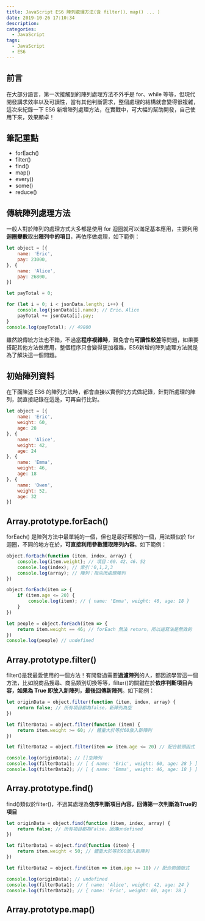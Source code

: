 ```yaml
---
title: JavaScript ES6 陣列處理方法(含 filter()、map() ... )
date: 2019-10-26 17:10:34
description:
categories:
  - JavaScript
tags:
  - JavaScript
  - ES6
---
```


## 前言
在大部分語言，第一次接觸到的陣列處理方法不外乎是 for、while 等等，但現代開發講求效率以及可讀性，當有其他判斷需求，整個處理的結構就會變得很複雜，這次來紀錄一下 ES6 新增陣列處理方法，在實戰中，可大幅的幫助開發，自己使用下來，效果顯卓！
<!-- more -->

## 筆記重點
+ forEach()
+ filter()
+ find()
+ map()
+ every()
+ some()
+ reduce()

## 傳統陣列處理方法
一般人對於陣列的處理方式大多都是使用 for 迴圈就可以滿足基本應用，主要利用**迴圈變數**取出**陣列中的項目**，再依序做處理，如下範例：

``` js
let object = [{
    name: 'Eric',
    pay: 23000,
}, {
    name: 'Alice',
    pay: 26800,
}]

let payTotal = 0;

for (let i = 0; i < jsonData.length; i++) {
    console.log(jsonData[i].name); // Eric、Alice
    payTotal += jsonData[i].pay;
}
console.log(payTotal); // 49800
```

雖然說傳統方法也不錯，不過當**程序複雜時**，難免會有**可讀性較差**等問題，如果要搭配其他方法做應用，整個程序只會變得更加複雜，ES6新增的陣列處理方法就是為了解決這一個問題。

## 初始陣列資料
在下面陳述 ES6 的陣列方法時，都會直接以實例的方式做紀錄，針對所處理的陣列，就直接記錄在這邊，可再自行比對。

``` js
let object = [{
    name: 'Eric',
    weight: 60,
    age: 28
}, {
    name: 'Alice',
    weight: 42,
    age: 24
}, {
    name: 'Emma',
    weight: 46,
    age: 18
}, {
    name: 'Owen',
    weight: 52,
    age: 32
}]
```

## Array.prototype.forEach()
forEach() 是陣列方法中最單純的一個，但也是最好理解的一個，用法類似於 for 迴圈，不同的地方在於，**可直接利用參數獲取陣列內容**。如下範例：

``` js
object.forEach(function (item, index, array) {
    console.log(item.weight); // 項目：60、42、46、52
    console.log(index); // 索引：0,1,2,3
    console.log(array); // 陣列：指向所處理陣列
})

object.forEach(item => {
    if (item.age <= 20) {
        console.log(item); // { name: 'Emma', weight: 46, age: 18 }
    }
})

let people = object.forEach(item => {
    return item.weight == 46; // forEach 無法 return，所以這寫法是無效的
})
console.log(people) // undefined
```

## Array.prototype.filter()
filter()是我最愛使用的一個方法！有開發過需要**過濾陣列**的人，都因該學習這一個方法，比如說商品搜尋、商品類別切換等等，filter()的關鍵在於**依序判斷項目內容，如果為 True 即放入新陣列，最後回傳新陣列**。如下範例： 

``` js
let originData = object.filter(function (item, index, array) {
    return false; // 所有項目都為false，新陣列為空
})

let filterData1 = object.filter(function (item) {
    return item.weight >= 60; // 體重大於等於60放入新陣列
})

let filterData2 = object.filter(item => item.age <= 20) // 配合箭頭函式

console.log(originData); // []空陣列
console.log(filterData1); // [ { name: 'Eric', weight: 60, age: 28 } ]
console.log(filterData2); // [ { name: 'Emma', weight: 46, age: 18 } ]
```

## Array.prototype.find()
find()類似於filter()，不過其處理為**依序判斷項目內容，回傳第一次判斷為True的項目**

``` js
let originData = object.find(function (item, index, array) {
    return false; // 所有項目都為False，回傳undefined
})

let filterData1 = object.find(function (item) {
    return item.weight < 50; // 體重大於等於60放入新陣列
})

let filterData2 = object.find(item => item.age >= 18) // 配合箭頭函式

console.log(originData); // undefined
console.log(filterData1); // { name: 'Alice', weight: 42, age: 24 }
console.log(filterData2); // { name: 'Eric', weight: 60, age: 28 }
```

## Array.prototype.map()


